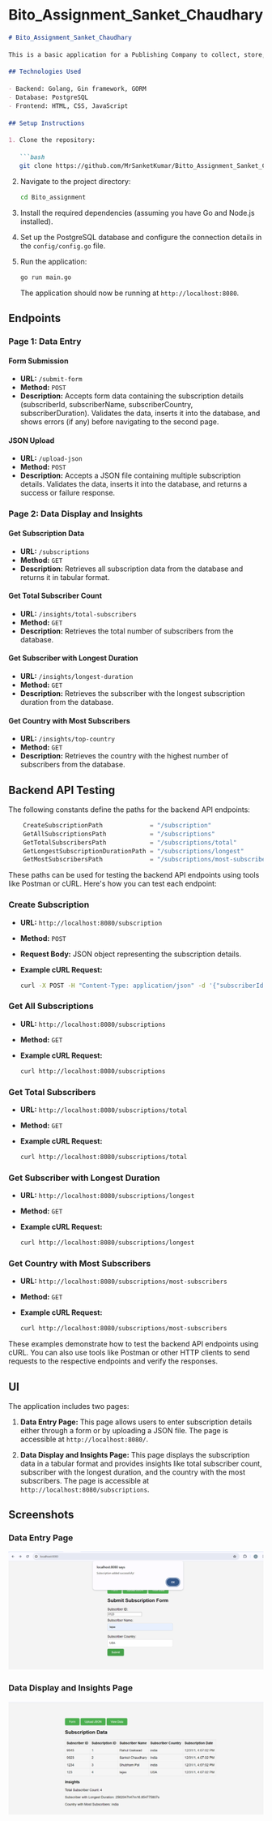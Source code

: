 # Bito_Assignment_Sanket_Chaudhary


```markdown
# Bito_Assignment_Sanket_Chaudhary

This is a basic application for a Publishing Company to collect, store, and display subscription details. It includes two pages: one for data entry (either through a form or JSON file upload) and another for displaying the stored data in a tabular format, along with insights like total subscriber count, subscriber with the longest duration, and the country with the most subscribers.

## Technologies Used

- Backend: Golang, Gin framework, GORM
- Database: PostgreSQL
- Frontend: HTML, CSS, JavaScript

## Setup Instructions

1. Clone the repository:

   ```bash
   git clone https://github.com/MrSanketKumar/Bitto_Assignment_Sanket_Chaudhary.git
   ```

2. Navigate to the project directory:

   ```bash
   cd Bito_assignment
   ```

3. Install the required dependencies (assuming you have Go and Node.js installed).

4. Set up the PostgreSQL database and configure the connection details in the `config/config.go` file.

5. Run the application:

   ```bash
   go run main.go
   ```

   The application should now be running at `http://localhost:8080`.

## Endpoints

### Page 1: Data Entry

#### Form Submission

- **URL:** `/submit-form`
- **Method:** `POST`
- **Description:** Accepts form data containing the subscription details (subscriberId, subscriberName, subscriberCountry, subscriberDuration). Validates the data, inserts it into the database, and shows errors (if any) before navigating to the second page.

#### JSON Upload

- **URL:** `/upload-json`
- **Method:** `POST`
- **Description:** Accepts a JSON file containing multiple subscription details. Validates the data, inserts it into the database, and returns a success or failure response.

### Page 2: Data Display and Insights

#### Get Subscription Data

- **URL:** `/subscriptions`
- **Method:** `GET`
- **Description:** Retrieves all subscription data from the database and returns it in tabular format.

#### Get Total Subscriber Count

- **URL:** `/insights/total-subscribers`
- **Method:** `GET`
- **Description:** Retrieves the total number of subscribers from the database.

#### Get Subscriber with Longest Duration

- **URL:** `/insights/longest-duration`
- **Method:** `GET`
- **Description:** Retrieves the subscriber with the longest subscription duration from the database.

#### Get Country with Most Subscribers

- **URL:** `/insights/top-country`
- **Method:** `GET`
- **Description:** Retrieves the country with the highest number of subscribers from the database.

## Backend API Testing

The following constants define the paths for the backend API endpoints:

```go
    CreateSubscriptionPath             = "/subscription"
    GetAllSubscriptionsPath            = "/subscriptions"
    GetTotalSubscribersPath            = "/subscriptions/total"
    GetLongestSubscriptionDurationPath = "/subscriptions/longest"
    GetMostSubscribersPath             = "/subscriptions/most-subscribers"
```

These paths can be used for testing the backend API endpoints using tools like Postman or cURL. Here's how you can test each endpoint:

### Create Subscription

- **URL:** `http://localhost:8080/subscription`
- **Method:** `POST`
- **Request Body:** JSON object representing the subscription details.
- **Example cURL Request:**

  ```bash
  curl -X POST -H "Content-Type: application/json" -d '{"subscriberId": "1234", "subscriberName": "John Doe", "subscriberCountry": "USA", "subscriberDuration": 365}' http://localhost:8080/subscription
  ```

### Get All Subscriptions

- **URL:** `http://localhost:8080/subscriptions`
- **Method:** `GET`
- **Example cURL Request:**

  ```bash
  curl http://localhost:8080/subscriptions
  ```

### Get Total Subscribers

- **URL:** `http://localhost:8080/subscriptions/total`
- **Method:** `GET`
- **Example cURL Request:**

  ```bash
  curl http://localhost:8080/subscriptions/total
  ```

### Get Subscriber with Longest Duration

- **URL:** `http://localhost:8080/subscriptions/longest`
- **Method:** `GET`
- **Example cURL Request:**

  ```bash
  curl http://localhost:8080/subscriptions/longest
  ```

### Get Country with Most Subscribers

- **URL:** `http://localhost:8080/subscriptions/most-subscribers`
- **Method:** `GET`
- **Example cURL Request:**

  ```bash
  curl http://localhost:8080/subscriptions/most-subscribers
  ```

These examples demonstrate how to test the backend API endpoints using cURL. You can also use tools like Postman or other HTTP clients to send requests to the respective endpoints and verify the responses.

## UI

The application includes two pages:

1. **Data Entry Page:** This page allows users to enter subscription details either through a form or by uploading a JSON file. The page is accessible at `http://localhost:8080/`.

2. **Data Display and Insights Page:** This page displays the subscription data in a tabular format and provides insights like total subscriber count, subscriber with the longest duration, and the country with the most subscribers. The page is accessible at `http://localhost:8080/subscriptions`.

## Screenshots

### Data Entry Page
![Data Entry Page](https://github.com/MrSanketkumar/Bito_Assignment_Sanket_Chaudhary/blob/97e7c7e0bbecfc8e514d7b2b1a8261648ddf7f70/Bito_Submit.PNG)

### Data Display and Insights Page
![Data Display and Insights Page](https://github.com/MrSanketkumar/Bito_Assignment_Sanket_Chaudhary/blob/97e7c7e0bbecfc8e514d7b2b1a8261648ddf7f70/Bito_ViewData.PNG)
